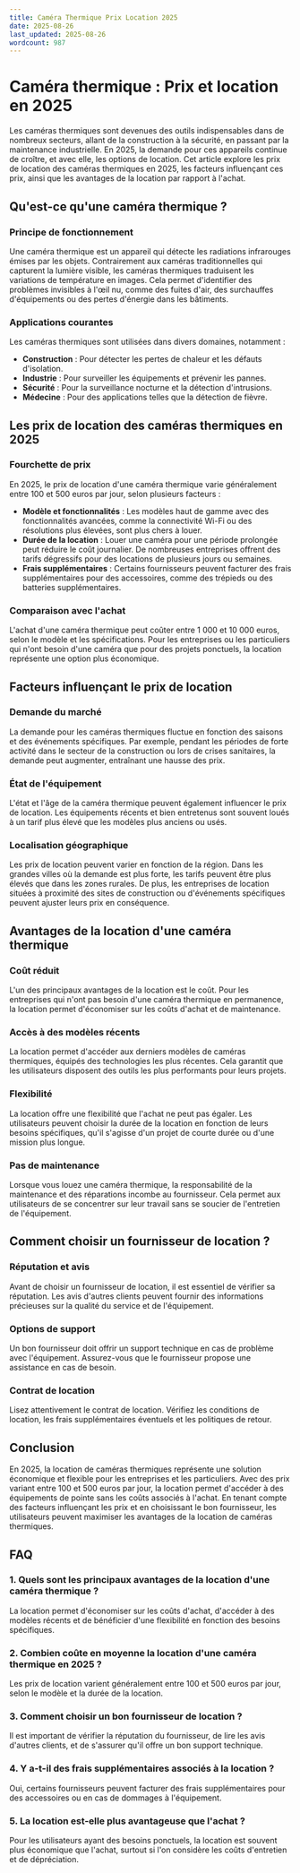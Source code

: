 ```yaml
---
title: Caméra Thermique Prix Location 2025
date: 2025-08-26
last_updated: 2025-08-26
wordcount: 987
---
```


# Caméra thermique : Prix et location en 2025

Les caméras thermiques sont devenues des outils indispensables dans de nombreux secteurs, allant de la construction à la sécurité, en passant par la maintenance industrielle. En 2025, la demande pour ces appareils continue de croître, et avec elle, les options de location. Cet article explore les prix de location des caméras thermiques en 2025, les facteurs influençant ces prix, ainsi que les avantages de la location par rapport à l'achat.

## Qu'est-ce qu'une caméra thermique ?

### Principe de fonctionnement

Une caméra thermique est un appareil qui détecte les radiations infrarouges émises par les objets. Contrairement aux caméras traditionnelles qui capturent la lumière visible, les caméras thermiques traduisent les variations de température en images. Cela permet d'identifier des problèmes invisibles à l'œil nu, comme des fuites d'air, des surchauffes d'équipements ou des pertes d'énergie dans les bâtiments.

### Applications courantes

Les caméras thermiques sont utilisées dans divers domaines, notamment :

- **Construction** : Pour détecter les pertes de chaleur et les défauts d'isolation.
- **Industrie** : Pour surveiller les équipements et prévenir les pannes.
- **Sécurité** : Pour la surveillance nocturne et la détection d'intrusions.
- **Médecine** : Pour des applications telles que la détection de fièvre.

## Les prix de location des caméras thermiques en 2025

### Fourchette de prix

En 2025, le prix de location d'une caméra thermique varie généralement entre 100 et 500 euros par jour, selon plusieurs facteurs :

- **Modèle et fonctionnalités** : Les modèles haut de gamme avec des fonctionnalités avancées, comme la connectivité Wi-Fi ou des résolutions plus élevées, sont plus chers à louer.
- **Durée de la location** : Louer une caméra pour une période prolongée peut réduire le coût journalier. De nombreuses entreprises offrent des tarifs dégressifs pour des locations de plusieurs jours ou semaines.
- **Frais supplémentaires** : Certains fournisseurs peuvent facturer des frais supplémentaires pour des accessoires, comme des trépieds ou des batteries supplémentaires.

### Comparaison avec l'achat

L'achat d'une caméra thermique peut coûter entre 1 000 et 10 000 euros, selon le modèle et les spécifications. Pour les entreprises ou les particuliers qui n'ont besoin d'une caméra que pour des projets ponctuels, la location représente une option plus économique.

## Facteurs influençant le prix de location

### Demande du marché

La demande pour les caméras thermiques fluctue en fonction des saisons et des événements spécifiques. Par exemple, pendant les périodes de forte activité dans le secteur de la construction ou lors de crises sanitaires, la demande peut augmenter, entraînant une hausse des prix.

### État de l'équipement

L'état et l'âge de la caméra thermique peuvent également influencer le prix de location. Les équipements récents et bien entretenus sont souvent loués à un tarif plus élevé que les modèles plus anciens ou usés.

### Localisation géographique

Les prix de location peuvent varier en fonction de la région. Dans les grandes villes où la demande est plus forte, les tarifs peuvent être plus élevés que dans les zones rurales. De plus, les entreprises de location situées à proximité des sites de construction ou d'événements spécifiques peuvent ajuster leurs prix en conséquence.

## Avantages de la location d'une caméra thermique

### Coût réduit

L'un des principaux avantages de la location est le coût. Pour les entreprises qui n'ont pas besoin d'une caméra thermique en permanence, la location permet d'économiser sur les coûts d'achat et de maintenance.

### Accès à des modèles récents

La location permet d'accéder aux derniers modèles de caméras thermiques, équipés des technologies les plus récentes. Cela garantit que les utilisateurs disposent des outils les plus performants pour leurs projets.

### Flexibilité

La location offre une flexibilité que l'achat ne peut pas égaler. Les utilisateurs peuvent choisir la durée de la location en fonction de leurs besoins spécifiques, qu'il s'agisse d'un projet de courte durée ou d'une mission plus longue.

### Pas de maintenance

Lorsque vous louez une caméra thermique, la responsabilité de la maintenance et des réparations incombe au fournisseur. Cela permet aux utilisateurs de se concentrer sur leur travail sans se soucier de l'entretien de l'équipement.

## Comment choisir un fournisseur de location ?

### Réputation et avis

Avant de choisir un fournisseur de location, il est essentiel de vérifier sa réputation. Les avis d'autres clients peuvent fournir des informations précieuses sur la qualité du service et de l'équipement.

### Options de support

Un bon fournisseur doit offrir un support technique en cas de problème avec l'équipement. Assurez-vous que le fournisseur propose une assistance en cas de besoin.

### Contrat de location

Lisez attentivement le contrat de location. Vérifiez les conditions de location, les frais supplémentaires éventuels et les politiques de retour.

## Conclusion

En 2025, la location de caméras thermiques représente une solution économique et flexible pour les entreprises et les particuliers. Avec des prix variant entre 100 et 500 euros par jour, la location permet d'accéder à des équipements de pointe sans les coûts associés à l'achat. En tenant compte des facteurs influençant les prix et en choisissant le bon fournisseur, les utilisateurs peuvent maximiser les avantages de la location de caméras thermiques.

## FAQ

### 1. Quels sont les principaux avantages de la location d'une caméra thermique ?

La location permet d'économiser sur les coûts d'achat, d'accéder à des modèles récents et de bénéficier d'une flexibilité en fonction des besoins spécifiques.

### 2. Combien coûte en moyenne la location d'une caméra thermique en 2025 ?

Les prix de location varient généralement entre 100 et 500 euros par jour, selon le modèle et la durée de la location.

### 3. Comment choisir un bon fournisseur de location ?

Il est important de vérifier la réputation du fournisseur, de lire les avis d'autres clients, et de s'assurer qu'il offre un bon support technique.

### 4. Y a-t-il des frais supplémentaires associés à la location ?

Oui, certains fournisseurs peuvent facturer des frais supplémentaires pour des accessoires ou en cas de dommages à l'équipement.

### 5. La location est-elle plus avantageuse que l'achat ?

Pour les utilisateurs ayant des besoins ponctuels, la location est souvent plus économique que l'achat, surtout si l'on considère les coûts d'entretien et de dépréciation.